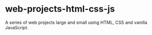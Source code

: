 # web-projects-html-css-js
A series of web projects large and small using HTML, CSS and vanilla JavaScript.
